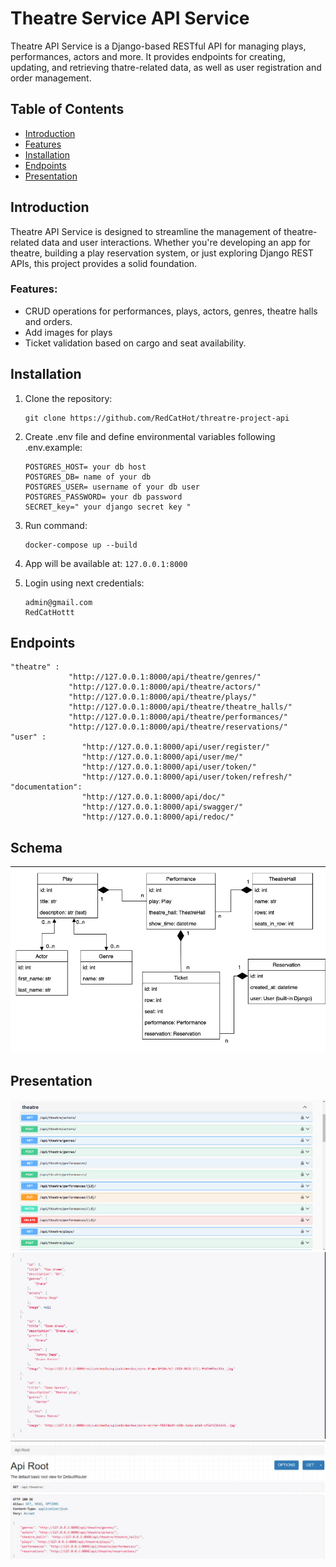 # Theatre Service API Service

Theatre API Service is a Django-based RESTful API for managing plays, performances, actors and more. It provides endpoints for creating, updating, and retrieving thatre-related data, as well as user registration and order management.

## Table of Contents
- [Introduction](#introduction)
- [Features](#features)
- [Installation](#installation)
- [Endpoints](#endpoints)
- [Presentation](#presentation)

## Introduction

Theatre API Service is designed to streamline the management of theatre-related data and user interactions. Whether you're developing an app for theatre, building a play reservation system, or just exploring Django REST APIs, this project provides a solid foundation.

### Features:
- CRUD operations for performances, plays, actors, genres, theatre halls and orders.
- Add images for plays
- Ticket validation based on cargo and seat availability.

## Installation

1. Clone the repository:

   ```
   git clone https://github.com/RedCatHot/threatre-project-api
   ```
2. Create .env file and define environmental variables following .env.example:
   ```
   POSTGRES_HOST= your db host
   POSTGRES_DB= name of your db
   POSTGRES_USER= username of your db user
   POSTGRES_PASSWORD= your db password
   SECRET_key=" your django secret key "
   ```
3. Run command:
   ```
   docker-compose up --build
   ```
4. App will be available at: ```127.0.0.1:8000```
5. Login using next credentials:
   ```
   admin@gmail.com
   RedCatHottt
   ```
## Endpoints
   ```
   "theatre" : 
                "http://127.0.0.1:8000/api/theatre/genres/"
                "http://127.0.0.1:8000/api/theatre/actors/"
                "http://127.0.0.1:8000/api/theatre/plays/"
                "http://127.0.0.1:8000/api/theatre/theatre_halls/"
                "http://127.0.0.1:8000/api/theatre/performances/"
                "http://127.0.0.1:8000/api/theatre/reservations/"
   "user" : 
                   "http://127.0.0.1:8000/api/user/register/"
                   "http://127.0.0.1:8000/api/user/me/"
                   "http://127.0.0.1:8000/api/user/token/"
                   "http://127.0.0.1:8000/api/user/token/refresh/"
   "documentation": 
                   "http://127.0.0.1:8000/api/doc/"
                   "http://127.0.0.1:8000/api/swagger/"
                   "http://127.0.0.1:8000/api/redoc/"
   ```

## Schema
![db_schema.png](media/rest_db.jpg)

## Presentation
![swagger.png](media/swagger.jpg)
![trip_list.png](media/play_list.jpg)
![api_root.png](media/api_root.jpg)
